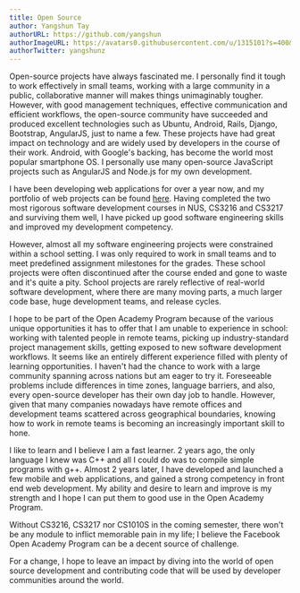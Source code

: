 ```yaml
---
title: Open Source
author: Yangshun Tay
authorURL: https://github.com/yangshun
authorImageURL: https://avatars0.githubusercontent.com/u/1315101?s=400&v=4
authorTwitter: yangshunz
---
```


Open-source projects have always fascinated me. I personally find it tough to work effectively in small teams, working with a large community in a public, collaborative manner will makes things unimaginably tougher.<!--truncate--> However, with good management techniques, effective communication and efficient workflows, the open-source community have succeeded and produced excellent technologies such as Ubuntu, Android, Rails, Django, Bootstrap, AngularJS, just to name a few. These projects have had great impact on technology and are widely used by developers in the course of their work. Android, with Google's backing, has become the world most popular smartphone OS. I personally use many open-source JavaScript projects such as AngularJS and Node.js for my own development.

I have been developing web applications for over a year now, and my portfolio of web projects can be found [here](http://yangshun.im/cs3216/#/portfolio). Having completed the two most rigorous software development courses in NUS, CS3216 and CS3217 and surviving them well, I have picked up good software engineering skills and improved my development competency.

However, almost all my software engineering projects were constrained within a school setting. I was only required to work in small teams and to meet predefined assignment milestones for the grades. These school projects were often discontinued after the course ended and gone to waste and it's quite a pity. School projects are rarely reflective of real-world software development, where there are many moving parts, a much larger code base, huge development teams, and release cycles.

I hope to be part of the Open Academy Program because of the various unique opportunities it has to offer that I am unable to experience in school: working with talented people in remote teams, picking up industry-standard project management skills, getting exposed to new software development workflows. It seems like an entirely different experience filled with plenty of learning opportunities. I haven't had the chance to work with a large community spanning across nations but am eager to try it. Foreseeable problems include differences in time zones, language barriers, and also, every open-source developer has their own day job to handle. However, given that many companies nowadays have remote offices and development teams scattered across geographical boundaries, knowing how to work in remote teams is becoming an increasingly important skill to hone.

I like to learn and I believe I am a fast learner. 2 years ago, the only language I knew was C++ and all I could do was to compile simple programs with g++. Almost 2 years later, I have developed and launched a few mobile and web applications, and gained a strong competency in front end web development. My ability and desire to learn and improve is my strength and I hope I can put them to good use in the Open Academy Program.

Without CS3216, CS3217 nor CS1010S in the coming semester, there won't be any module to inflict memorable pain in my life; I believe the Facebook Open Academy Program can be a decent source of challenge.

For a change, I hope to leave an impact by diving into the world of open source development and contributing code that will be used by developer communities around the world.
